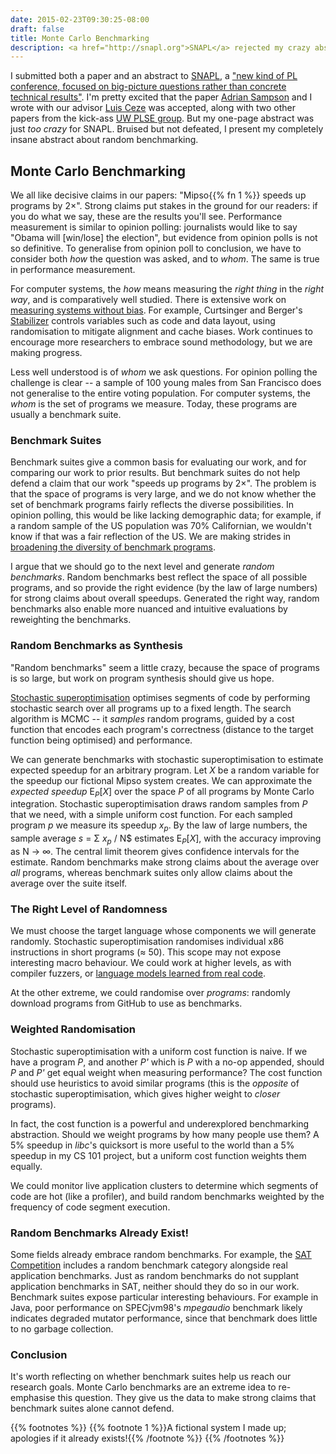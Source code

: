 ```yaml
---
date: 2015-02-23T09:30:25-08:00
draft: false
title: Monte Carlo Benchmarking
description: <a href="http://snapl.org">SNAPL</a> rejected my crazy abstract, so I'm sharing my craziness with the world instead.
---
```


I submitted both a paper and an abstract to [SNAPL][], a ["new kind of PL conference, focused on big-picture questions rather than concrete technical results"][pl-enthusiast]. I'm pretty excited that the paper [Adrian Sampson][adrian] and I wrote with our advisor [Luis Ceze][luis] was accepted, along with two other papers from the kick-ass [UW PLSE group][plse]. But my one-page abstract was just *too crazy* for SNAPL. Bruised but not defeated, I present my completely insane abstract about random benchmarking.

## Monte Carlo Benchmarking

We all like decisive claims in our papers: "Mipso{{% fn 1 %}} speeds up programs
by 2×". Strong claims put stakes in the ground for our readers: if you
do what we say, these are the results you'll see. Performance
measurement is similar to opinion polling: journalists would like to say
"Obama will [win/lose] the election", but evidence from opinion polls
is not so definitive.
To generalise from opinion poll to conclusion, we have to consider both
*how* the question was asked, and to *whom*. The same is true
in performance measurement.

For computer systems, the *how* means measuring the *right thing* in
the *right way*, and is comparatively well studied. There is extensive work
on [measuring systems without bias][myblogpost]. For
example, Curtsinger and Berger's [Stabilizer][] controls variables such as
code and data layout, using randomisation to mitigate alignment and
cache biases. Work continues to encourage more researchers
to embrace sound methodology, but we are making progress.

Less well understood is of *whom* we ask questions. For opinion
polling the challenge is clear -- a sample of 100 young males from San Francisco
does not generalise to the entire voting population.
For computer systems, the *whom* is the set of programs we measure. 
Today, these programs are usually a benchmark suite.

### Benchmark Suites
Benchmark suites give a common basis for evaluating our work, and for comparing
our work to prior results. But
benchmark suites do not help defend a claim that our work
"speeds up programs by 2×". The problem is that the space of programs
is very large, and we do not know whether the set of benchmark
programs fairly reflects the diverse possibilities. In opinion polling,
this would be like lacking demographic data; for example, if
a random sample of the US population was 70% Californian, we wouldn't know if
that was a fair reflection of the US.
We are making strides in [broadening the diversity of benchmark programs][dacapo]. 

I argue that we should go to the next level
and generate *random benchmarks*. Random benchmarks best reflect the space
of all possible programs, and so provide the right evidence (by the law of
large numbers) for strong claims about overall speedups. Generated the right way,
random benchmarks also enable more nuanced and intuitive evaluations by reweighting
the benchmarks.

### Random Benchmarks as Synthesis 
"Random benchmarks" seem a little crazy, because the space of programs is so
large, but work on program synthesis should give us hope.

[Stochastic superoptimisation][stoke] optimises segments of code by
performing stochastic search over all programs up to a fixed
length. The search algorithm is MCMC -- it *samples*
random programs, guided by a cost function that encodes each
program's correctness (distance to the target function being optimised) and performance.

We can generate benchmarks with stochastic superoptimisation to estimate
expected speedup for an arbitrary program.
Let *X* be a random variable for the speedup our fictional Mipso system creates.
We can approximate the *expected speedup* E<sub>*P*</sub>[*X*]
over the space *P* of all programs by Monte Carlo integration.
Stochastic superoptimisation draws random samples from
*P* that we need, with a simple uniform cost function.
For each sampled program *p* we measure its speedup
*x<sub>p</sub>*. By the law of large numbers, the sample average *s* = Σ *x<sub>p</sub>* / N$
estimates E<sub>*P*</sub>[*X*], with the accuracy improving as N → ∞.
The central limit theorem gives
confidence intervals for the estimate. Random benchmarks
make strong claims about the average over *all* programs, whereas benchmark
suites only allow claims about the average over the suite itself.

### The Right Level of Randomness
We must choose the target language whose
components we will generate randomly. Stochastic superoptimisation
randomises individual x86 instructions in short programs
(≈ 50). This scope may not
expose interesting macro behaviour. We could work at higher levels, as with compiler
fuzzers, or [language models learned from real code][slm].

At the other extreme, we could randomise over *programs*:
randomly download programs from GitHub to use as benchmarks.

### Weighted Randomisation
Stochastic superoptimisation with a uniform cost function is naive.
If we have a program *P*, and another *P'* which is *P* with a no-op appended,
should *P* and *P'* get equal weight when measuring performance? The cost
function should use heuristics to avoid similar programs
(this is the *opposite* of stochastic superoptimisation, which
gives higher weight to *closer* programs).

In fact, the cost function is a powerful and underexplored benchmarking abstraction.
Should we weight programs by how many people use them? A 5% speedup in *libc*'s quicksort
is more useful to the world than a 5%
speedup in my CS 101 project, but a uniform cost function weights them equally.

We could monitor live application clusters to determine which segments of code
are hot (like a profiler), and build random benchmarks weighted by the frequency
of code segment execution.

### Random Benchmarks Already Exist!
Some fields already embrace random benchmarks. For example, the [SAT Competition][sat]
includes a random benchmark category alongside real
application benchmarks. Just as random benchmarks do not
supplant application benchmarks in SAT, neither should they do so in our work.
Benchmark suites expose particular interesting behaviours.
For example in Java, poor performance on
SPECjvm98's *mpegaudio* benchmark likely indicates degraded mutator
performance, since that benchmark does little to no garbage collection.

### Conclusion
It's worth reflecting on whether benchmark
suites help us reach our research goals. Monte Carlo benchmarks are
an extreme idea to re-emphasise this question.
They give us the data to make strong claims that benchmark
suites alone cannot defend.

{{% footnotes %}}
{{% footnote 1 %}}A fictional system I made up; apologies if it already exists!{{% /footnote %}}
{{% /footnotes %}}

[snapl]: http://snapl.org/2015/
[pl-enthusiast]: http://www.pl-enthusiast.net/2015/01/01/snapl-new-kind-pl-conference/
[adrian]: https://homes.cs.washington.edu/~asampson/
[luis]: http://homes.cs.washington.edu/~luisceze/
[plse]: http://plse.cs.washington.edu
[myblogpost]: http://homes.cs.washington.edu/~bornholt/post/performance-evaluation.html
[stabilizer]: http://plasma.cs.umass.edu/emery/stabilizer.html
[dacapo]: http://portal.acm.org/citation.cfm?doid=1167473.1167488
[stoke]: http://cs.stanford.edu/people/eschkufz/research/asplos291-schkufza.pdf
[slm]: http://www.cs.technion.ac.il/~yahave/papers/pldi14-statistical.pdf
[sat]: https://helda.helsinki.fi/bitstream/handle/10138/135571/sc2014_proceedings.pdf?sequence=1
